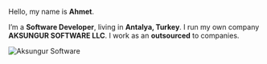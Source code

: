 Hello, my name is **Ahmet**.

I’m a **Software Developer**, living in **Antalya, Turkey**. I run my own company **AKSUNGUR SOFTWARE LLC**. I work as an **outsourced** to companies.

![Aksungur Software](https://aksungursoftware.com/core/public/uploads/logo-new.png)
